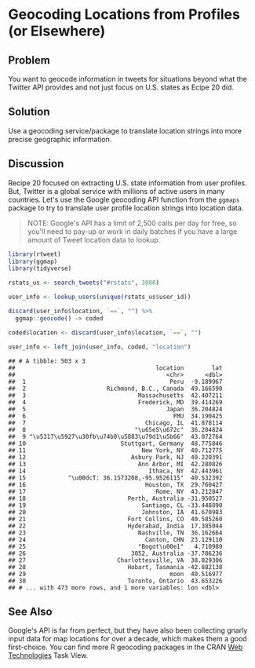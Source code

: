 # Geocoding Locations from Profiles (or Elsewhere)

## Problem

You want to geocode information in tweets for situations beyond what the Twitter API provides and not just focus on U.S. states as Ecipe 20 did.

## Solution

Use a geocoding service/package to translate location strings into more precise geographic information.

## Discussion

Recipe 20 focused on extracting U.S. state information from user profiles. But, Twitter is a global service with millions of active users in many countries. Let's use the Google geocoding API function from the `ggmaps` package to try to translate user profile location strings into location data.

>NOTE: Google's API has a limit of 2,500 calls per day for free, so you'll need to pay-up or work in daily batches if you have a large amount of Tweet location data to lookup.


```r
library(rtweet)
library(ggmap)
library(tidyverse)
```

```r
rstats_us <- search_tweets("#rstats", 3000)

user_info <- lookup_users(unique(rstats_us$user_id))

discard(user_info$location, `==`, "") %>% 
  ggmap::geocode() -> coded

coded$location <- discard(user_info$location, `==`, "")

user_info <- left_join(user_info, coded, "location")
```


```
## # A tibble: 503 x 3
##                                        location        lat
##                                           <chr>      <dbl>
##  1                                         Peru  -9.189967
##  2                       Richmond, B.C., Canada  49.166590
##  3                                Massachusetts  42.407211
##  4                                Frederick, MD  39.414269
##  5                                        Japan  36.204824
##  6                                          FMU  34.190425
##  7                                  Chicago, IL  41.878114
##  8                               "\u65e5\u672c"  36.204824
##  9 "\u5317\u5927\u30fb\u74b0\u5883\u79d1\u5b66"  43.072764
## 10                           Stuttgart, Germany  48.775846
## 11                                 New York, NY  40.712775
## 12                              Asbury Park, NJ  40.220391
## 13                                Ann Arbor, MI  42.280826
## 14                                   Ithaca, NY  42.443961
## 15            "\u00dcT: 36.1573208,-95.9526115"  40.532392
## 16                                  Houston, TX  29.760427
## 17                                     Rome, NY  43.212847
## 18                             Perth, Australia -31.950527
## 19                                 Santiago, CL -33.448890
## 20                                 Johnston, IA  41.670983
## 21                             Fort Collins, CO  40.585260
## 22                             Hyderabad, India  17.385044
## 23                                Nashville, TN  36.162664
## 24                                  Canton, CHN  23.129110
## 25                                "Bogot\u00e1"   4.710989
## 26                              3052, Australia -37.786236
## 27                          Charlottesville, VA  38.029306
## 28                             Hobart, Tasmania -42.882138
## 29                                         moon  40.516977
## 30                             Toronto, Ontario  43.653226
## # ... with 473 more rows, and 1 more variables: lon <dbl>
```

## See Also

Google's API is far from perfect, but they have also been collecting gnarly input data for map locations for over a decade, which makes them a good first-choice. You can find more R geocoding packages in the CRAN [Web Technologies](https://cran.r-project.org/web/views/WebTechnologies.html) Task View.

